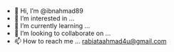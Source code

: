 - 👋 Hi, I’m @ibnahmad89
- 👀 I’m interested in ...
- 🌱 I’m currently learning ...
- 💞️ I’m looking to collaborate on ...
- 📫 How to reach me ... rabiataahmad4u@gmail.com

<!---
ibnahmad89/ibnahmad89 is a ✨ special ✨ repository because its `README.md` (this file) appears on your GitHub profile.
You can click the Preview link to take a look at your changes.
--->
